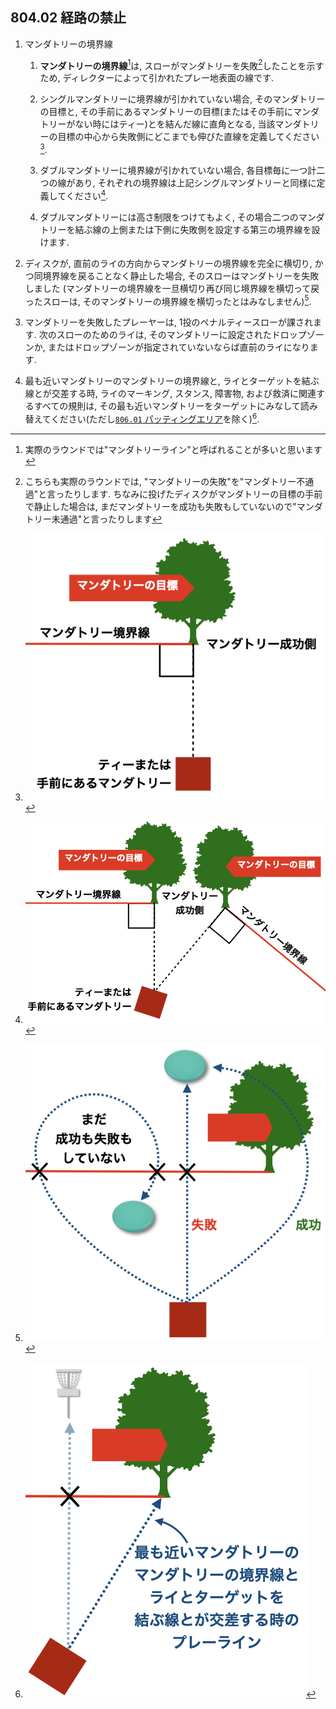 ## 804.02 経路の禁止

1. マンダトリーの境界線

    1. **マンダトリーの境界線**[^1]は,
    スローがマンダトリーを失敗[^2]したことを示すため,
    ディレクターによって引かれたプレー地表面の線です.

    1. シングルマンダトリーに境界線が引かれていない場合,
    そのマンダトリーの目標と,
    その手前にあるマンダトリーの目標(またはその手前にマンダトリーがない時にはティー)とを結んだ線に直角となる,
    当該マンダトリーの目標の中心から失敗側にどこまでも伸びた直線を定義してください[^3].

    1. ダブルマンダトリーに境界線が引かれていない場合,
    各目標毎に一つ計二つの線があり,
    それぞれの境界線は上記シングルマンダトリーと同様に定義してください[^4].

    1. ダブルマンダトリーには高さ制限をつけてもよく,
    その場合二つのマンダトリーを結ぶ線の上側または下側に失敗側を設定する第三の境界線を設けます.

1. ディスクが,
直前のライの方向からマンダトリーの境界線を完全に横切り,
かつ同境界線を戻ることなく静止した場合,
そのスローはマンダトリーを失敗しました
(マンダトリーの境界線を一旦横切り再び同じ境界線を横切って戻ったスローは,
そのマンダトリーの境界線を横切ったとはみなしません)[^5].

1. マンダトリーを失敗したプレーヤーは,
1投のペナルティースローが課されます.
次のスローのためのライは,
そのマンダトリーに設定されたドロップゾーンか,
またはドロップゾーンが指定されていないならば直前のライになります.

1. 最も近いマンダトリーのマンダトリーの境界線と,
ライとターゲットを結ぶ線とが交差する時,
ライのマーキング,
スタンス,
障害物,
および救済に関連するすべての規則は,
その最も近いマンダトリーをターゲットにみなして読み替えてください(ただし[`806.01` パッティングエリア](80601)を除く)[^6].


[^1]: 実際のラウンドでは"マンダトリーライン"と呼ばれることが多いと思います
[^2]: こちらも実際のラウンドでは,
"マンダトリーの失敗"を"マンダトリー不通過"と言ったりします.
ちなみに投げたディスクがマンダトリーの目標の手前で静止した場合は,
まだマンダトリーを成功も失敗もしていないので"マンダトリー未通過"と言ったりします
[^3]: ![シングルマンダトリー](assets/img/single-mandatory.png)
[^4]: ![ダブルマンダトリー](assets/img/double-mandatory.png)
[^5]: ![マンダトリー失敗](assets/img/mandatory-failed.png)
[^6]: ![マンダトリーとプレーライン](assets/img/mandatory-playline.png)
